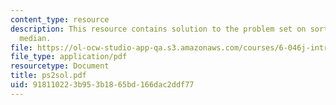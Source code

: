 ```yaml
---
content_type: resource
description: This resource contains solution to the problem set on sorting and weighted
  median.
file: https://ol-ocw-studio-app-qa.s3.amazonaws.com/courses/6-046j-introduction-to-algorithms-sma-5503-fall-2005/918110223b953b1865bd166dac2ddf77_ps2sol.pdf
file_type: application/pdf
resourcetype: Document
title: ps2sol.pdf
uid: 91811022-3b95-3b18-65bd-166dac2ddf77
---
```

